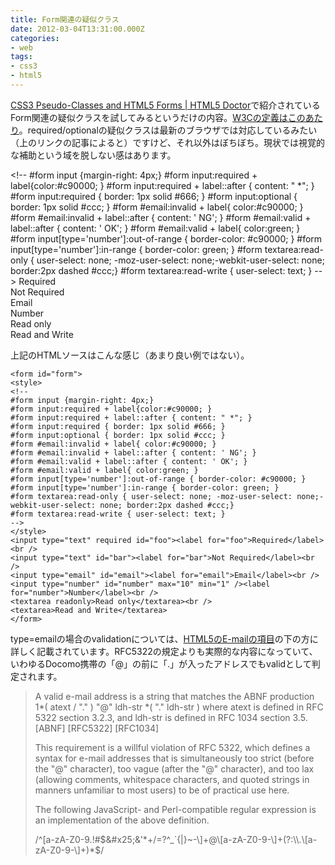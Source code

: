 ```yaml
---
title: Form関連の疑似クラス
date: 2012-03-04T13:31:00.000Z
categories:
- web
tags:
- css3
- html5
---
```

[CSS3 Pseudo-Classes and HTML5 Forms | HTML5 Doctor](http://html5doctor.com/css3-pseudo-classes-and-html5-forms/)で紹介されているForm関連の疑似クラスを試してみるというだけの内容。[W3Cの定義はこのあたり](http://www.w3.org/TR/css3-ui/#pseudo-validity)。required/optionalの疑似クラスは最新のブラウザでは対応しているみたい（上のリンクの記事によると）ですけど、それ以外はぼちぼち。現状では視覚的な補助という域を脱しない感はあります。

<!-- more -->

<!\-\- #form input {margin-right: 4px;} #form input:required + label{color:#c90000; } #form input:required + label::after { content: " *"; } #form input:required { border: 1px solid #666; } #form input:optional { border: 1px solid #ccc; } #form #email:invalid + label{ color:#c90000; } #form #email:invalid + label::after { content: ' NG'; } #form #email:valid + label::after { content: ' OK'; } #form #email:valid + label{ color:green; } #form input\[type='number'\]:out-of-range { border-color: #c90000; } #form input\[type='number'\]:in-range { border-color: green; } #form textarea:read-only { user-select: none; -moz-user-select: none;-webkit-user-select: none; border:2px dashed #ccc;} #form textarea:read-write { user-select: text; } --> Required  
Not Required  
Email  
Number  
Read only  
Read and Write

上記のHTMLソースはこんな感じ（あまり良い例ではない）。

```
<form id="form">
<style>
<!--
#form input {margin-right: 4px;}
#form input:required + label{color:#c90000; }
#form input:required + label::after { content: " *"; }
#form input:required { border: 1px solid #666; }
#form input:optional { border: 1px solid #ccc; }
#form #email:invalid + label{ color:#c90000; }
#form #email:invalid + label::after { content: ' NG'; }
#form #email:valid + label::after { content: ' OK'; }
#form #email:valid + label{ color:green; }
#form input[type='number']:out-of-range { border-color: #c90000; }
#form input[type='number']:in-range { border-color: green; }
#form textarea:read-only { user-select: none; -moz-user-select: none;-webkit-user-select: none; border:2px dashed #ccc;}
#form textarea:read-write { user-select: text; }
-->
</style>
<input type="text" required id="foo"><label for="foo">Required</label><br />
<input type="text" id="bar"><label for="bar">Not Required</label><br />
<input type="email" id="email"><label for="email">Email</label><br />
<input type="number" id="number" max="10" min="1" /><label for="number">Number</label><br />
<textarea readonly>Read only</textarea><br />
<textarea>Read and Write</textarea>
</form>

```

type=emailの場合のvalidationについては、[HTML5のE-mailの項目](http://dev.w3.org/html5/spec/Overview.html#e-mail-state-type-email)の下の方に詳しく記載されています。RFC5322の規定よりも実際的な内容になっていて、いわゆるDocomo携帯の「@」の前に「.」が入ったアドレスでもvalidとして判定されます。

> A valid e-mail address is a string that matches the ABNF production 1*( atext / "." ) "@" ldh-str *( "." ldh-str ) where atext is defined in RFC 5322 section 3.2.3, and ldh-str is defined in RFC 1034 section 3.5. \[ABNF\] \[RFC5322\] \[RFC1034\]
> 
> This requirement is a willful violation of RFC 5322, which defines a syntax for e-mail addresses that is simultaneously too strict (before the "@" character), too vague (after the "@" character), and too lax (allowing comments, whitespace characters, and quoted strings in manners unfamiliar to most users) to be of practical use here.
> 
> The following JavaScript- and Perl-compatible regular expression is an implementation of the above definition.
> 
> /^\[a-zA-Z0-9.!#$&#x25;&'*+/=?^_`{|}~-\]+@\[a-zA-Z0-9-\]+(?:\\.\[a-zA-Z0-9-\]+)*$/
